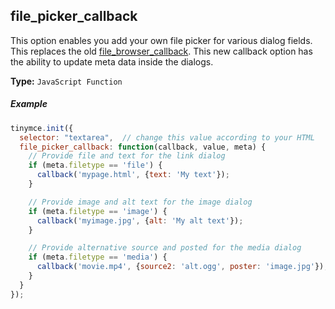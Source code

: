 ## file_picker_callback

This option enables you add your own file picker for various dialog fields. This replaces the old [file_browser_callback](#file_browser_callback). This new callback option has the ability to update meta data inside the dialogs.

**Type:** `JavaScript Function`

##### Example

```js
tinymce.init({
  selector: "textarea",  // change this value according to your HTML
  file_picker_callback: function(callback, value, meta) {
    // Provide file and text for the link dialog
    if (meta.filetype == 'file') {
      callback('mypage.html', {text: 'My text'});
    }

    // Provide image and alt text for the image dialog
    if (meta.filetype == 'image') {
      callback('myimage.jpg', {alt: 'My alt text'});
    }

    // Provide alternative source and posted for the media dialog
    if (meta.filetype == 'media') {
      callback('movie.mp4', {source2: 'alt.ogg', poster: 'image.jpg'});
    }
  }
});
```
